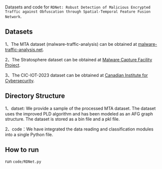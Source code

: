 Datasets and code for `RDNet: Robust Detection of Malicious Encrypted Traffic against Obfuscation through Spatial-Temporal Feature Fusion Network`.

## Datasets

1、The MTA dataset (malware-traffic-analysis) can be obtained at [malware-traffic-analysis.net](https://www.malware-traffic-analysis.net/index.html).

2、The Stratosphere dataset can be obtained at [Malware Capture Facility Project]( https://www.stratosphereips.org/datasets-malware).

3、The CIC-IOT-2023 dataset can be obtained at [Canadian Institute for Cybersecurity]( https://www.unb.ca/cic/datasets/iotdataset-2023.html).

## Directory Structure
1、datset: We provide a sample of the processed MTA dataset. The dataset uses the improved PLD algorithm and has been modeled as an AFG graph structure. The dataset is stored as a bin file and a pkl file.

2、code：We have integrated the data reading and classification modules into a single Python file.

## How to run
run `code/RDNet.py` 
